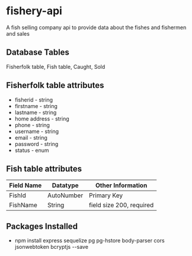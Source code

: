# fishery-api
A fish selling company api to provide data about the fishes and fishermen and sales

## Database Tables

Fisherfolk table, Fish table, Caught, Sold

## Fisherfolk table attributes

- fisherid - string
- firstname - string
- lastname - string
- home address - string
- phone - string
- username - string
- email - string
- password - string
- status - enum

## Fish table attributes

Field Name | Datatype | Other Information
--- | --- | ---
FishId | AutoNumber | Primary Key
FishName | String | field size 200, required

## Packages Installed

- npm install express sequelize pg pg-hstore body-parser cors jsonwebtoken bcryptjs --save
